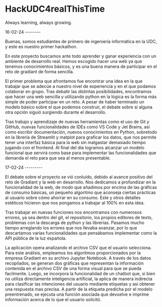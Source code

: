 # HackUDC4realThisTime 
 Always learning, always growing. 


16-02-24 --------

Buenas, somos estudiantes de primero de ingeniería informática en la UDC, y este es nuestro primer hackathon. 

En este proyecto buscamos ante todo aprender y ganar experiencia con un ambiente de desarrollo real. 
Hemos escogido hacer una web ya que tenemos conocimientos básicos, y es una buena manera de participar en el reto de gradiant de forma sencilla. 

El primer problema que afrontamos fue encontrar una idea en la que trabajar que se adecúe a nuestro nivel de experiencia y en el que podamos colaborar en grupo. Tras debatir las distintas posibilidades, encontramos que hacer una web sencilla y utilizando python en la lógica es la forma más simple de poder participar en un reto. A pesar de haber terminado un modelo básico sobre el que podemos construir, el debate sobre si alguna otra opción siguió surgiendo durante el desarrollo. 

Tras trabajo y aprendizaje de nuevas herramientas como el uso de Git y GitHub, nuevas funcionalidades de IDEs como VS Code y Jet Brains, así como escribir documentación, nuevos conocimientos en Python, sobretodo en la librería de Streamlit y matplot para graficar los datos, que nos permite tener una interfaz básica para la web sin malgastar demasiado tiempo jugando con el frontend. Al final del día logramos alcanzar un modelo funcional que servirá como base para implementar las funcionalidades que demanda el reto para que sea al menos presentable. 

17-02-24 ---------

El debate sobre el proyecto se vió conluído, debido al avance positivo del reto de Gradiant y la web en desarrollo. Nos dedicamos a profundizar en la funcionalidad de la web, de modo que añadimos por encima de las gráficas de consumo básicas, un pequeño algoritmo que aconseja ciertas prácticas al usuario sobre cómo ahorrar en su consumo. Este y otros detalles estéticos hicieron que nos pongamos a trabajar al 100% en esta idea. 

Tras trabajar en nuevas funciones nos encontramos con numerosos errores, ya sea dentro del git, el repositorio, los propios editores de texto, problemas con la descarga de python y las librerías. Pasamos mucho tiempo arreglando los errores que nos llevaba avanzar, por lo que descartamos varias funcionalidades que pensábamos implementar como la API pública de la luz española.


La aplicación opera analizando el archivo CSV que el usuario selecciona. Para este análisis, empleamos los algoritmos proporcionados por la empresa Gradiant en su archivo Jupyter Notebook. A través de los datos recopilados, se generan dos gráficas que representan la información contenida en el archivo CSV de una forma visual para que se pueda facilmente. Luego, se incorpora la funcionalidad de un chatbot que, si bien no utiliza directamente inteligencia artificial, la aplica de manera indirecta para clasificar las intenciones del usuario mediante etiquetas y asi obtener una respuesta mas precisa. A partir de la etiqueta predicha por el modelo preentrenado, se ejecuta una función asociada que devuelve e imprime información acerca de lo que el usuario solicitó.